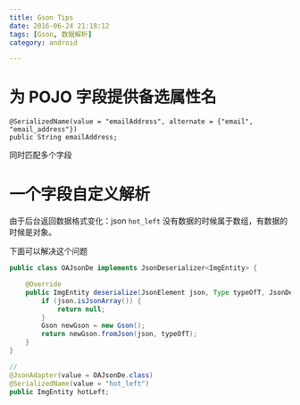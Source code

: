 ```yaml
---
title: Gson Tips
date: 2016-06-24 21:18:12
tags: [Gson, 数据解析]
category: android

---
```



# 为 POJO 字段提供备选属性名

```
@SerializedName(value = "emailAddress", alternate = {"email", "email_address"})
public String emailAddress;
```

同时匹配多个字段

# 一个字段自定义解析

由于后台返回数据格式变化：json `hot_left` 没有数据的时候属于数组，有数据的时候是对象。

下面可以解决这个问题

```java
public class OAJsonDe implements JsonDeserializer<ImgEntity> {

    @Override
    public ImgEntity deserialize(JsonElement json, Type typeOfT, JsonDeserializationContext context) throws JsonParseException {
        if (json.isJsonArray()) {
            return null;
        }
        Gson newGson = new Gson();
        return newGson.fromJson(json, typeOfT);
    }
}

//
@JsonAdapter(value = OAJsonDe.class)
@SerializedName(value = "hot_left")
public ImgEntity hotLeft;
```